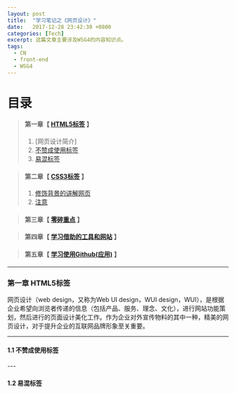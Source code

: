 ```yaml
---
layout: post
title:  "学习笔记之《网页设计》"
date:   2017-12-28 23:42:30 +0800
categories: [Tech]
excerpt: 这篇文章主要涉及WSG4的内容知识点。
tags:
  - CN
  - front-end
  - WSG4
---
```


# 目录

>#### 第一章【 [HTML5标签](#chapter1) 】
>1. [网页设计简介]
>2. [不赞成使用标签](#chapter1-1)
>3. [易混标签](#chapter1-2)

>
>#### 第二章【 [CSS3标签](#chapter2) 】
>1. [修饰背景的讲解网页](#chapter2-1)
>2. [注意](#chapter2-2)

>
>#### 第三章【 [零碎重点](#chapter3) 】

>
>#### 第四章【 [学习借助的工具和网站](#chapter4) 】

>
>#### 第五章【 [学习使用Github(应用)](#chapter5) 】



---

<h3 id="chapter1">第一章  HTML5标签</h3>

网页设计（web design，又称为Web UI design，WUI design，WUI），是根据企业希望向浏览者传递的信息（包括产品、服务、理念、文化），进行网站功能策划，然后进行的页面设计美化工作。作为企业对外宣传物料的其中一种，精美的网页设计，对于提升企业的互联网品牌形象至关重要。                                                                             

---

<h4 id="chapter1-1">1.1 不赞成使用标签</h4>                                                                            
---
<h4 id="chapter1-2">1.2 易混标签</h4>


